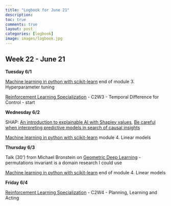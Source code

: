 ```yaml
---
title: "Logbook for June 21"
description: 
toc: true
comments: true
layout: post
categories: [logbook]
image: images/logbook.jpg
---
```




## Week 22 - June 21

**Tuesday 6/1**

[Machine learning in python with scikit-learn](/guillaume_blog/blog/Machine-learning-in-python-with-scikit-learn.html) end of module 3. Hyperparameter tuning

[Reinforcement Learning Specialization](/guillaume_blog/blog/reinforcement-learning-specialization-coursera-course2.html) - C2W3 - Temporal Difference for Control - start

**Wednesday 6/2**

SHAP: [An introduction to explainable AI with Shapley values](https://github.com/castorfou/shap/blob/master/notebooks/overviews/An%20introduction%20to%20explainable%20AI%20with%20Shapley%20values.ipynb), [Be careful when interpreting predictive models in search of causal insights](https://github.com/castorfou/shap/blob/master/notebooks/overviews/Be%20careful%20when%20interpreting%20predictive%20models%20in%20search%20of%20causal%C2%A0insights.ipynb)

[Machine learning in python with scikit-learn](/guillaume_blog/blog/Machine-learning-in-python-with-scikit-learn.html) module 4. Linear models

**Thursday 6/3**

Talk (30') from Michael Bronstein on [Geometric Deep Learning](https://slideslive.com/38956431/invited-talk-michael-bronstein) - permutations invariant is a domain research I could use

[Machine learning in python with scikit-learn](/guillaume_blog/blog/Machine-learning-in-python-with-scikit-learn.html) end of module 4. Linear models

**Friday 6/4**

[Reinforcement Learning Specialization](/guillaume_blog/blog/reinforcement-learning-specialization-coursera-course2.html) - C2W4 - Planning, Learning and Acting 

